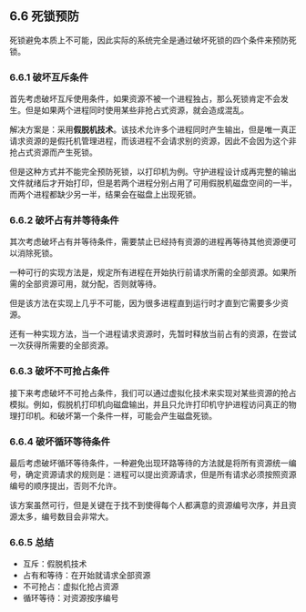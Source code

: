 ## 6.6 死锁预防

死锁避免本质上不可能，因此实际的系统完全是通过破坏死锁的四个条件来预防死锁。

### 6.6.1 破坏互斥条件

首先考虑破坏互斥使用条件，如果资源不被一个进程独占，那么死锁肯定不会发生。但是如果两个进程同时使用某些非抢占式资源，就会造成混乱。

解决方案是：采用**假脱机技术**。该技术允许多个进程同时产生输出，但是唯一真正请求资源的是假托机管理进程，而该进程不会请求别的资源，因此不会因为这个非抢占式资源而产生死锁。

但是这种方式并不能完全预防死锁，以打印机为例。守护进程设计成再完整的输出文件就绪后才开始打印，但是若两个进程分别占用了可用假脱机磁盘空间的一半，而两个进程都缺少另一半，结果会在磁盘上出现死锁。

### 6.6.2 破坏占有并等待条件

其次考虑破坏占有并等待条件，需要禁止已经持有资源的进程再等待其他资源便可以消除死锁。

一种可行的实现方法是，规定所有进程在开始执行前请求所需的全部资源。如果所需的全部资源可用，就分配，否则就等待。

但是该方法在实现上几乎不可能，因为很多进程直到运行时才直到它需要多少资源。

还有一种实现方法，当一个进程请求资源时，先暂时释放当前占有的资源，在尝试一次获得所需要的全部资源。

### 6.6.3 破坏不可抢占条件

接下来考虑破坏不可抢占条件，我们可以通过虚拟化技术来实现对某些资源的抢占模拟。例如，假脱机打印机向磁盘输出，并且只允许打印机守护进程访问真正的物理打印机。和破坏第一个条件一样，可能会产生磁盘死锁。

### 6.6.4 破坏循环等待条件

最后考虑破坏循环等待条件，一种避免出现环路等待的方法就是将所有资源统一编号，确定资源请求的规则是：进程可以提出资源请求，但是所有请求必须按照资源编号的顺序提出，否则不允许。

该方案虽然可行，但是关键在于找不到使得每个人都满意的资源编号次序，并且资源太多，编号数目会非常大。

### 6.6.5 总结

- 互斥：假脱机技术
- 占有和等待：在开始就请求全部资源
- 不可抢占：虚拟化抢占资源
- 循环等待：对资源按序编号